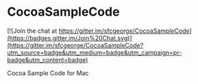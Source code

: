 CocoaSampleCode
===============

[![Join the chat at https://gitter.im/sfcgeorge/CocoaSampleCode](https://badges.gitter.im/Join%20Chat.svg)](https://gitter.im/sfcgeorge/CocoaSampleCode?utm_source=badge&utm_medium=badge&utm_campaign=pr-badge&utm_content=badge)

Cocoa Sample Code for Mac